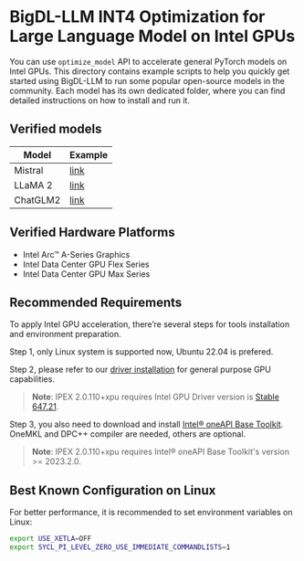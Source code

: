 # BigDL-LLM INT4 Optimization for Large Language Model on Intel GPUs
You can use `optimize_model` API to accelerate general PyTorch models on Intel GPUs. This directory contains example scripts to help you quickly get started using BigDL-LLM to run some popular open-source models in the community. Each model has its own dedicated folder, where you can find detailed instructions on how to install and run it.

## Verified models
| Model          | Example                                                  |
|----------------|----------------------------------------------------------|
| Mistral        | [link](mistral)                                          |
| LLaMA 2        | [link](llama2)                                           |
| ChatGLM2       | [link](chatglm2)                                         |

## Verified Hardware Platforms

- Intel Arc™ A-Series Graphics
- Intel Data Center GPU Flex Series
- Intel Data Center GPU Max Series

## Recommended Requirements
To apply Intel GPU acceleration, there’re several steps for tools installation and environment preparation.

Step 1, only Linux system is supported now, Ubuntu 22.04 is prefered.

Step 2, please refer to our [driver installation](https://dgpu-docs.intel.com/driver/installation.html) for general purpose GPU capabilities.
> **Note**: IPEX 2.0.110+xpu requires Intel GPU Driver version is [Stable 647.21](https://dgpu-docs.intel.com/releases/stable_647_21_20230714.html).

Step 3, you also need to download and install [Intel® oneAPI Base Toolkit](https://www.intel.com/content/www/us/en/developer/tools/oneapi/base-toolkit-download.html). OneMKL and DPC++ compiler are needed, others are optional.
> **Note**: IPEX 2.0.110+xpu requires Intel® oneAPI Base Toolkit's version >= 2023.2.0.

## Best Known Configuration on Linux
For better performance, it is recommended to set environment variables on Linux:
```bash
export USE_XETLA=OFF
export SYCL_PI_LEVEL_ZERO_USE_IMMEDIATE_COMMANDLISTS=1
```
